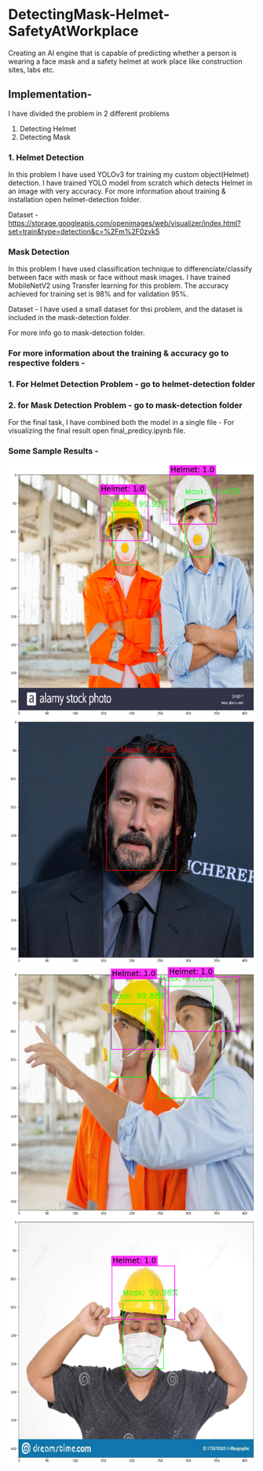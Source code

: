# DetectingMask-Helmet-SafetyAtWorkplace
Creating an AI engine that is capable of predicting whether a person is wearing a face mask and a safety helmet at work place like construction sites, labs etc.

## Implementation-
I have divided the problem in 2 different problems
1. Detecting Helmet
2. Detecting Mask

### 1. Helmet Detection
In this problem I have used YOLOv3 for training my custom object(Helmet) detection. I have trained YOLO model from scratch which detects Helmet in an image with very accuracy. 
For more information about training & installation open helmet-detection folder.

Dataset - https://storage.googleapis.com/openimages/web/visualizer/index.html?set=train&type=detection&c=%2Fm%2F0zvk5

### Mask Detection
In this problem I have used classification technique to differenciate/classify between face with mask or face without mask images. I have trained MobileNetV2 using Transfer learning for this problem. The accuracy achieved for training set is 98% and for validation 95%.

Dataset - I have used a small dataset for thsi problem, and the dataset is included in the mask-detection folder.

For more info go to mask-detection folder.

### For more information about the training & accuracy go to respective folders -
### 1. For Helmet Detection Problem - go to helmet-detection folder
### 2. for Mask Detection Problem - go to mask-detection folder

For the final task, I have combined both the model in a single file - 
For visualizing the final result open final_predicy.ipynb file.

### Some Sample Results - 
![Image1](https://github.com/imsaksham-c/DetectingMask-Helmet-SafetyAtWorkplace/blob/master/test_result/1.png)
![Image2](https://github.com/imsaksham-c/DetectingMask-Helmet-SafetyAtWorkplace/blob/master/test_result/2.png)
![Image3](https://github.com/imsaksham-c/DetectingMask-Helmet-SafetyAtWorkplace/blob/master/test_result/3.png)
![Image4](https://github.com/imsaksham-c/DetectingMask-Helmet-SafetyAtWorkplace/blob/master/test_result/4.png)

